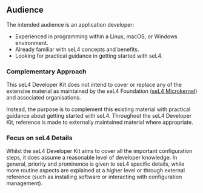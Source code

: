 ## Audience

The intended audience is an application developer:
- Experienced in programming within a Linux, macOS, or Windows environment.
- Already familiar with seL4 concepts and benefits.
- Looking for practical guidance in getting started with seL4.

### Complementary Approach

This seL4 Developer Kit does not intend to cover or replace any of the
extensive material as maintained by the seL4 Foundation ([seL4
Microkernel](https://sel4.systems)) and associated organisations.

Instead, the purpose is to complement this existing material with practical
guidance about getting started with seL4. Throughout the seL4 Developer Kit,
reference is made to externally maintained material where appropriate.

### Focus on seL4 Details

Whilst the seL4 Developer Kit aims to cover all the important configuration
steps, it does assume a reasonable level of developer knowledge. In general,
priority and prominence is given to seL4 specific details, while more routine
aspects are explained at a higher level or through external reference (such as
installing software or interacting with configuration management).

